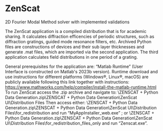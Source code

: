 # ZenScat

2D Fourier Modal Method solver with implemented validations

The ZenScat application is a compiled distribution that is for academic sharing. It calculates diffraction efficencies of periodic structures, such as diffraction gratings, guided mode resonance filters, etc. Archived Python files are constructions of devices and their sub layer thicknesses and generate .mat files, which are imported via the second application. The third application calculates field distributions in one period of a grating.

General prerequisites for the application are: “Matlab Runtime” (User Interface is constructed on Matlab's 2023b version). Runtime download and use instructions for different platforms (Windows®, Linux®, macOS) are publicly available following this link together with instructions: https://www.mathworks.com/help/compiler/install-the-matlab-runtime.html
To run ZenScat access the .zip archive and navigate to:
\ZENSCAT + Python Data Generation.zip\ZENSCAT + Python Data Generation\ZenScat UI\Distribution Files
Then access either:
\ZENSCAT + Python Data Generation.zip\ZENSCAT + Python Data Generation\ZenScat UI\Distribution Files\for_redistribution
and run “MyAppInstaller_web.exe” ; or
\ZENSCAT + Python Data Generation.zip\ZENSCAT + Python Data Generation\ZenScat UI\Distribution Files\for_redistribution_files_only
and run “Zenscat.exe”.

